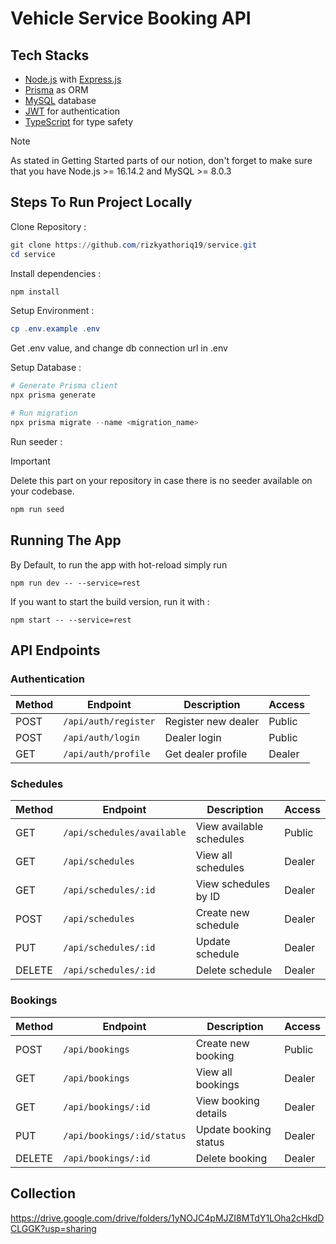 # Vehicle Service Booking API 

## Tech Stacks 

- [Node.js](https://nodejs.org/) with [Express.js](https://expressjs.com/)  
- [Prisma](https://www.prisma.io/) as ORM  
- [MySQL](https://www.mysql.com/) database  
- [JWT](https://jwt.io/) for authentication  
- [TypeScript](https://www.typescriptlang.org/) for type safety  

> [!NOTE]  
>  As stated in Getting Started parts of our notion, don't forget to make sure that you have Node.js >= 16.14.2 and MySQL >= 8.0.3

## Steps To Run Project Locally

Clone Repository :
```powershell
git clone https://github.com/rizkyathoriq19/service.git
cd service
```

Install dependencies :

```powershell
npm install
```

Setup Environment :

```powershell
cp .env.example .env
```
Get .env value, and change db connection url in .env

Setup Database :

```powershell
# Generate Prisma client
npx prisma generate

# Run migration
npx prisma migrate --name <migration_name>
```
Run seeder :

  > [!IMPORTANT]  
  > Delete this part on your repository in case there is no seeder available on your codebase.

```powershell
npm run seed
```

## Running The App 


By Default, to run the app with hot-reload simply run 
```
npm run dev -- --service=rest
```

If you want to start the build version, run it with : 
```
npm start -- --service=rest
```

## API Endpoints  

### Authentication  
| Method | Endpoint             | Description           | Access  |
|--------|----------------------|-----------------------|---------|
| POST   | `/api/auth/register` | Register new dealer   | Public  |
| POST   | `/api/auth/login`    | Dealer login          | Public  |
| GET    | `/api/auth/profile`  | Get dealer profile    | Dealer  |

### Schedules  
| Method | Endpoint                   | Description          | Access  |
|--------|-----------------------------|----------------------|---------|
| GET    | `/api/schedules/available` | View available schedules | Public  |
| GET    | `/api/schedules`           | View all schedules   | Dealer  |
| GET    | `/api/schedules/:id`       | View schedules by ID   | Dealer  |
| POST   | `/api/schedules`           | Create new schedule  | Dealer  |
| PUT    | `/api/schedules/:id`       | Update schedule      | Dealer  |
| DELETE | `/api/schedules/:id`       | Delete schedule      | Dealer  |

### Bookings  
| Method | Endpoint                     | Description           | Access  |
|--------|-------------------------------|-----------------------|---------|
| POST   | `/api/bookings`              | Create new booking    | Public  |
| GET    | `/api/bookings`              | View all bookings     | Dealer  |
| GET    | `/api/bookings/:id`          | View booking details  | Dealer  |
| PUT    | `/api/bookings/:id/status`   | Update booking status | Dealer  |
| DELETE | `/api/bookings/:id`          | Delete booking        | Dealer  |

## Collection
https://drive.google.com/drive/folders/1yNOJC4pMJZI8MTdY1LOha2cHkdDCLGGK?usp=sharing